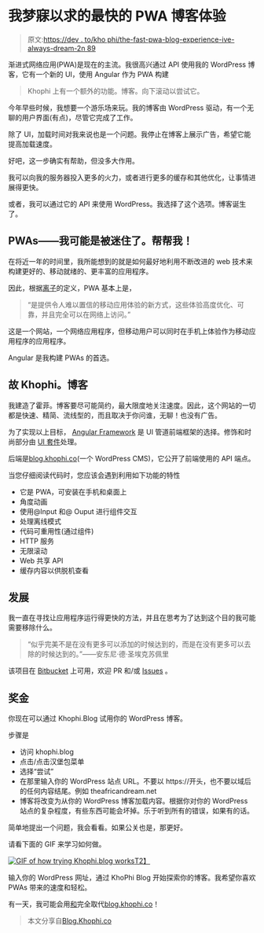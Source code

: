 # 我梦寐以求的最快的 PWA 博客体验

> 原文:[https://dev . to/kho phi/the-fast-pwa-blog-experience-ive-always-dream-2n 89](https://dev.to/khophi/the-fastest-pwa-blog-experience-ive-always-dreamed-of-2n89)

渐进式网络应用(PWA)是现在的主流。我很高兴通过 API 使用我的 WordPress 博客，它有一个新的 UI，使用 Angular 作为 PWA 构建

> Khophi 上有一个额外的功能。博客。向下滚动以尝试它。

今年早些时候，我想要一个游乐场来玩。我的博客由 WordPress 驱动，有一个无聊的用户界面(有点)，尽管它完成了工作。

除了 UI，加载时间对我来说也是一个问题。我停止在博客上展示广告，希望它能提高加载速度。

好吧，这一步确实有帮助，但没多大作用。

我可以向我的服务器投入更多的火力，或者进行更多的缓存和其他优化，让事情进展得更快。

或者，我可以通过它的 API 来使用 WordPress。我选择了这个选项。博客诞生了。

## PWAs——我可能是被迷住了。帮帮我！

在将近一年的时间里，我所能想到的就是如何最好地利用不断改进的 web 技术来构建更好的、移动就绪的、更丰富的应用程序。

因此，根据[离子](https://ionicframework.com/pwa)的定义，PWA 基本上是，

> “是提供令人难以置信的移动应用体验的新方式，这些体验高度优化、可靠，并且完全可以在网络上访问。”

这是一个网站，一个网络应用程序，但移动用户可以同时在手机上体验作为移动应用程序的应用程序。

Angular 是我构建 PWAs 的首选。

## 故 Khophi。博客

我建造了霍菲。博客要尽可能简约，最大限度地关注速度。因此，这个网站的一切都是快速、精简、流线型的，而且取决于你问谁，无聊！也没有广告。

为了实现以上目标， [Angular Framework](https://angular.io/) 是 UI 管道前端框架的选择。修饰和时尚部分由 [UI 套件](https://getuikit.com/)处理。

后端是[blog.khophi.co](https://blog.khophi.co/)(一个 WordPress CMS)，它公开了前端使用的 API 端点。

当您仔细阅读代码时，您应该会遇到利用如下功能的特性

*   它是 PWA，可安装在手机和桌面上
*   角度动画
*   使用@Input 和@ Ouput 进行组件交互
*   处理离线模式
*   代码可重用性(通过组件)
*   HTTP 服务
*   无限滚动
*   Web 共享 API
*   缓存内容以供脱机查看

## 发展

我一直在寻找让应用程序运行得更快的方法，并且在思考为了达到这个目的我可能需要移除什么。

> “似乎完美不是在没有更多可以添加的时候达到的，而是在没有更多可以去除的时候达到的。”——安东尼·德·圣埃克苏佩里

该项目在 [Bitbucket](https://bitbucket.org/seanmavley/blognext) 上可用，欢迎 PR 和/或 [Issues](https://bitbucket.org/seanmavley/blognext/issues?status=new&status=open) 。

## 奖金

你现在可以通过 Khophi.Blog 试用你的 WordPress 博客。

步骤是

*   访问 khophi.blog
*   点击/点击汉堡包菜单
*   选择“尝试”
*   在那里输入你的 WordPress 站点 URL。不要以 https://开头，也不要以域后的任何内容结尾。例如 theafricandream.net
*   博客将改变为从你的 WordPress 博客加载内容。根据你对你的 WordPress 站点的复杂程度，有些东西可能会坏掉。乐于听到所有的错误，如果有的话。

简单地提出一个问题，我会看看。如果公关也是，那更好。

请看下面的 GIF 来学习如何做。

[![GIF of how trying Khophi.blog works](../Images/7a67a47ffada39da13ff29004965ec95.png)T2】](https://res.cloudinary.com/practicaldev/image/fetch/s--UAN8zqW4--/c_limit%2Cf_auto%2Cfl_progressive%2Cq_66%2Cw_880/https://blog.khophi.co/wp-content/uploads/2018/06/Peek-2018-06-14-14-44.gif)

输入你的 WordPress 网址，通过 KhoPhi Blog 开始探索你的博客。我希望你喜欢 PWAs 带来的速度和轻松。

有一天，我可能会用[和](https://www.khophi.blog)完全取代[blog.khophi.co](//blog.khophi.co)！

> 本文分享自[Blog.Khophi.co](https://blog.khophi.co/khophi-blog-the-fastest-blog-experience-ive-always-dreamed-of/)